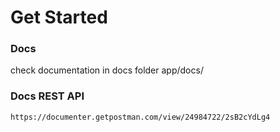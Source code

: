 # Get Started


### Docs

check documentation in docs folder app/docs/


### Docs REST API

```mermaid
https://documenter.getpostman.com/view/24984722/2sB2cYdLg4
```
